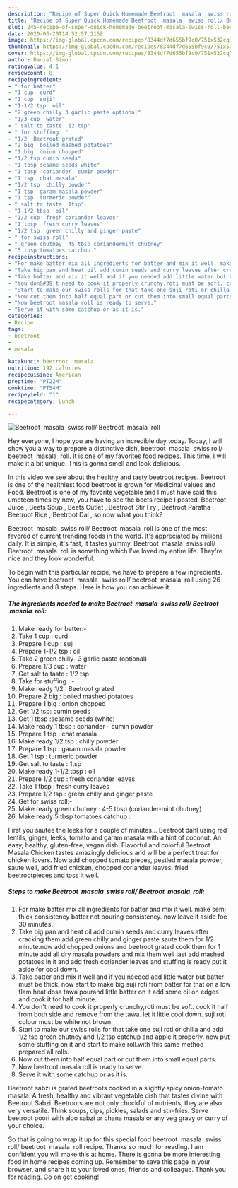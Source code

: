 ```yaml
---
description: "Recipe of Super Quick Homemade Beetroot  masala  swiss roll/ Beetroot  masala  roll"
title: "Recipe of Super Quick Homemade Beetroot  masala  swiss roll/ Beetroot  masala  roll"
slug: 245-recipe-of-super-quick-homemade-beetroot-masala-swiss-roll-beetroot-masala-roll
date: 2020-06-20T14:52:57.215Z
image: https://img-global.cpcdn.com/recipes/8344df7d655bf9c0/751x532cq70/beetroot-masala-swiss-roll-beetroot-masala-roll-recipe-main-photo.jpg
thumbnail: https://img-global.cpcdn.com/recipes/8344df7d655bf9c0/751x532cq70/beetroot-masala-swiss-roll-beetroot-masala-roll-recipe-main-photo.jpg
cover: https://img-global.cpcdn.com/recipes/8344df7d655bf9c0/751x532cq70/beetroot-masala-swiss-roll-beetroot-masala-roll-recipe-main-photo.jpg
author: Daniel Simon
ratingvalue: 4.1
reviewcount: 8
recipeingredient:
- " for batter"
- "1 cup  curd"
- "1 cup  suji"
- "1-1/2 tsp  oil"
- "2 green chilly 3 garlic paste optional"
- "1/3 cup  water"
- " salt to taste  12 tsp"
- " for stuffing  "
- "1/2  Beetroot grated"
- "2 big  boiled mashed potatoes"
- "1 big  onion chopped"
- "1/2 tsp cumin seeds"
- "1 tbsp sesame seeds white"
- "1 tbsp  coriander  cumin powder"
- "1 tsp  chat masala"
- "1/2 tsp  chilly powder"
- "1 tsp  garam masala powder"
- "1 tsp  turmeric powder"
- " salt to taste  1tsp"
- "1-1/2 tbsp  oil"
- "1/2 cup  fresh coriander leaves"
- "1 tbsp  fresh curry leaves"
- "1/2 tsp  green chilly and ginger paste"
- " for swiss roll"
- " green chutney  45 tbsp coriandermint chutney"
- "5 tbsp tomatoes catchup "
recipeinstructions:
- "For make batter mix all ingredients for batter and mix it well. make semi thick consistency batter not pouring consistency. now leave it aside foe 30 minutes."
- "Take big pan and heat oil add cumin seeds and curry leaves after cracking them add green chilly and ginger paste saute them for 1/2 minute.now add chopped onions and beetroot grated cook them for 1 minute add all dry masala powders and mix them well last add mashed potatoes in it and add fresh coriander leaves and stuffing is ready put it aside for cool down."
- "Take batter and mix it well and if you needed add little water but batter must be thick. now start to make big suji roti from batter for that on a low flam heat dosa tawa pourand little batter on it add some oil on edges and cook it for half minute."
- "You don&#39;t need to cook it properly crunchy,roti must be soft. cook it half from both side and remove from the tawa. let it little cool down. suji roti colour must be white not brown."
- "Start to make our swiss rolls for that take one suji roti or chilla and add 1/2 tsp green chutney and 1/2 tsp catchup and apple it properly. now put some stuffing on it and start to make roll.with this same method prepared all rolls."
- "Now cut them into half equal part or cut them into small equal parts."
- "Now beetroot masala roll is ready to serve."
- "Serve it with some catchup or as it is."
categories:
- Recipe
tags:
- beetroot
- 
- masala

katakunci: beetroot  masala 
nutrition: 192 calories
recipecuisine: American
preptime: "PT22M"
cooktime: "PT54M"
recipeyield: "1"
recipecategory: Lunch

---
```



![Beetroot  masala  swiss roll/ Beetroot  masala  roll](https://img-global.cpcdn.com/recipes/8344df7d655bf9c0/751x532cq70/beetroot-masala-swiss-roll-beetroot-masala-roll-recipe-main-photo.jpg)

Hey everyone, I hope you are having an incredible day today. Today, I will show you a way to prepare a distinctive dish, beetroot  masala  swiss roll/ beetroot  masala  roll. It is one of my favorites food recipes. This time, I will make it a bit unique. This is gonna smell and look delicious.

In this video we see about the healthy and tasty beetroot recipes. Beetroot is one of the healthiest food beetroot is grown for Medicinal values and Food. Beetroot is one of my favorite vegetable and I must have said this umpteen times by now, you have to see the beets recipe I posted, Beetroot Juice , Beets Soup , Beets Cutlet , Beetroot Stir Fry , Beetroot Paratha , Beetroot Rice , Beetroot Dal , so now what you think?

Beetroot  masala  swiss roll/ Beetroot  masala  roll is one of the most favored of current trending foods in the world. It's appreciated by millions daily. It is simple, it's fast, it tastes yummy. Beetroot  masala  swiss roll/ Beetroot  masala  roll is something which I've loved my entire life. They're nice and they look wonderful.


To begin with this particular recipe, we have to prepare a few ingredients. You can have beetroot  masala  swiss roll/ beetroot  masala  roll using 26 ingredients and 8 steps. Here is how you can achieve it.

<!--inarticleads1-->

##### The ingredients needed to make Beetroot  masala  swiss roll/ Beetroot  masala  roll:

1. Make ready  for batter:-
1. Take 1 cup : curd
1. Prepare 1 cup : suji
1. Prepare 1-1/2 tsp : oil
1. Take 2 green chilly- 3 garlic paste (optional)
1. Prepare 1/3 cup : water
1. Get  salt to taste : 1/2 tsp
1. Take  for stuffing : -
1. Make ready 1/2 : Beetroot grated
1. Prepare 2 big : boiled mashed potatoes
1. Prepare 1 big : onion chopped
1. Get 1/2 tsp: cumin seeds
1. Get 1 tbsp :sesame seeds (white)
1. Make ready 1 tbsp : coriander - cumin powder
1. Prepare 1 tsp : chat masala
1. Make ready 1/2 tsp : chilly powder
1. Prepare 1 tsp : garam masala powder
1. Get 1 tsp : turmeric powder
1. Get  salt to taste : 1tsp
1. Make ready 1-1/2 tbsp : oil
1. Prepare 1/2 cup : fresh coriander leaves
1. Take 1 tbsp : fresh curry leaves
1. Prepare 1/2 tsp : green chilly and ginger paste
1. Get  for swiss roll:-
1. Make ready  green chutney : 4-5 tbsp (coriander-mint chutney)
1. Make ready 5 tbsp tomatoes catchup :


First you sautée the leeks for a couple of minutes… Beetroot dahl using red lentils, ginger, leeks, tomato and garam masala with a hint of coconut. An easy, healthy, gluten-free, vegan dish. Flavorful and colorful Beetroot Masala Chicken tastes amazingly delicious and will be a perfect treat for chicken lovers. Now add chopped tomato pieces, pestled masala powder, saute well, add fried chicken, chopped coriander leaves, fried beetrootpieces and toss it well. 

<!--inarticleads2-->

##### Steps to make Beetroot  masala  swiss roll/ Beetroot  masala  roll:

1. For make batter mix all ingredients for batter and mix it well. make semi thick consistency batter not pouring consistency. now leave it aside foe 30 minutes.
1. Take big pan and heat oil add cumin seeds and curry leaves after cracking them add green chilly and ginger paste saute them for 1/2 minute.now add chopped onions and beetroot grated cook them for 1 minute add all dry masala powders and mix them well last add mashed potatoes in it and add fresh coriander leaves and stuffing is ready put it aside for cool down.
1. Take batter and mix it well and if you needed add little water but batter must be thick. now start to make big suji roti from batter for that on a low flam heat dosa tawa pourand little batter on it add some oil on edges and cook it for half minute.
1. You don&#39;t need to cook it properly crunchy,roti must be soft. cook it half from both side and remove from the tawa. let it little cool down. suji roti colour must be white not brown.
1. Start to make our swiss rolls for that take one suji roti or chilla and add 1/2 tsp green chutney and 1/2 tsp catchup and apple it properly. now put some stuffing on it and start to make roll.with this same method prepared all rolls.
1. Now cut them into half equal part or cut them into small equal parts.
1. Now beetroot masala roll is ready to serve.
1. Serve it with some catchup or as it is.


Beetroot sabzi is grated beetroots cooked in a slightly spicy onion-tomato masala. A fresh, healthy and vibrant vegetable dish that tastes divine with Beetroot Sabzi. Beetroots are not only chockful of nutrients, they are also very versatile. Think soups, dips, pickles, salads and stir-fries. Serve beetroot poori with aloo sabzi or chana masala or any veg gravy or curry of your choice. 

So that is going to wrap it up for this special food beetroot  masala  swiss roll/ beetroot  masala  roll recipe. Thanks so much for reading. I am confident you will make this at home. There is gonna be more interesting food in home recipes coming up. Remember to save this page in your browser, and share it to your loved ones, friends and colleague. Thank you for reading. Go on get cooking!
